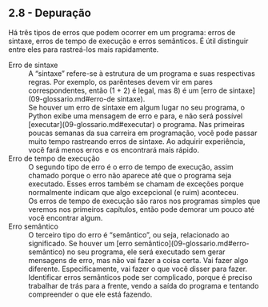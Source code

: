 ## 2.8 - Depuração

Há três tipos de erros que podem ocorrer em um programa: erros de sintaxe, erros de tempo de execução e erros semânticos. É útil distinguir entre eles para rastreá-los mais rapidamente.

<dl>
<dt>Erro de sintaxe</dt>
<dd>A “sintaxe” refere-se à estrutura de um programa e suas respectivas regras. Por exemplo, os parênteses devem vir em pares correspondentes, então (1 + 2) é legal, mas 8) é um [erro de sintaxe](09-glossario.md#erro-de sintaxe).</dd>
<dd>Se houver um erro de sintaxe em algum lugar no seu programa, o Python exibe uma mensagem de erro e para, e não será possível [executar](09-glossario.md#executar) o programa. Nas primeiras poucas semanas da sua carreira em programação, você pode passar muito tempo rastreando erros de sintaxe. Ao adquirir experiência, você fará menos erros e os encontrará mais rápido.</dd>

<dt>Erro de tempo de execução</dt>
<dd>O segundo tipo de erro é o erro de tempo de execução, assim chamado porque o erro não aparece até que o programa seja executado. Esses erros também se chamam de exceções porque normalmente indicam que algo excepcional (e ruim) aconteceu.</dd>
<dd>Os erros de tempo de execução são raros nos programas simples que veremos nos primeiros capítulos, então pode demorar um pouco até você encontrar algum.</dd>

<dt>Erro semântico</dt>
<dd>O terceiro tipo do erro é “semântico”, ou seja, relacionado ao significado. Se houver um [erro semântico](09-glossario.md#erro-semântico) no seu programa, ele será executado sem gerar mensagens de erro, mas não vai fazer a coisa certa. Vai fazer algo diferente. Especificamente, vai fazer o que você disser para fazer.</dd>
<dd>Identificar erros semânticos pode ser complicado, porque é preciso trabalhar de trás para a frente, vendo a saída do programa e tentando compreender o que ele está fazendo.</dd>
</dl>
